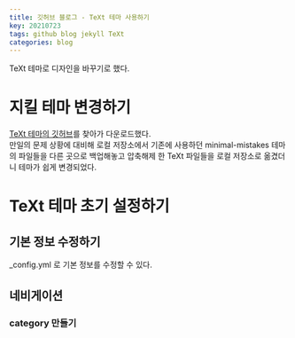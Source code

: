 ```yaml
---
title: 깃허브 블로그 - TeXt 테마 사용하기
key: 20210723
tags: github blog jekyll TeXt
categories: blog
---
```

  

TeXt 테마로 디자인을 바꾸기로 했다. 

# 지킬 테마 변경하기

[TeXt 테마의 깃허브](https://github.com/kitian616/jekyll-TeXt-theme)를 찾아가 다운로드했다.  
만일의 문제 상황에 대비해 로컬 저장소에서 기존에 사용하던 minimal-mistakes 테마의 파일들을 다른 곳으로 백업해놓고 압축해제 한 TeXt 파일들을 로컬 저장소로 옮겼더니 테마가 쉽게 변경되었다.  

# TeXt 테마 초기 설정하기

## 기본 정보 수정하기
_config.yml 로 기본 정보를 수정할 수 있다.

## 네비게이션

### category 만들기